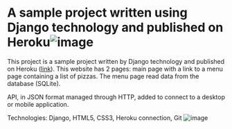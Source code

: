 # A sample project written using Django technology and published on Heroku![image](https://user-images.githubusercontent.com/32339553/188680996-57c664c1-e7d4-42a4-82d4-f2b5e192f9f0.png)


This project is a sample project written by Django technology and published on Heroku ([link](https://pizzamama-resturant-django.herokuapp.com/)).
This website has 2 pages: main page with a link to a menu page containing a list of pizzas. The menu page read data from the database (SQLite).

API, in JSON format managed through HTTP, added to connect to a desktop or mobile application.


Technologies: Django, HTML5, CSS3, Heroku connection, Git
![image](https://user-images.githubusercontent.com/32339553/188680742-3c46af31-a10c-40e0-9053-1c9973115c09.png)
